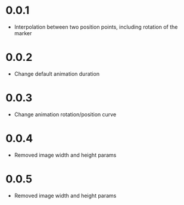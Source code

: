 # 0.0.1

- Interpolation between two position points, including rotation of the marker

# 0.0.2

- Change default animation duration

# 0.0.3

- Change animation rotation/position curve

# 0.0.4

- Removed image width and height params

# 0.0.5

- Removed image width and height params